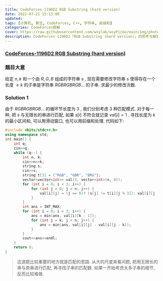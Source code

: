 ```yaml
---
title: CodeForces-1196D2 RGB Substring (hard version) 
date: 2022-07-21 15:13:00
updated:
tags: [计算机, 算法, CodeForces, C++, 字符串, 前缀和]
categories: CodeForces题解
cover: https://raw.githubusercontent.com/wsylab/wsyPicGo/main/img/photo-1597279393696-d5701aee7bf7
description: CodeForces-1196D2「RGB Substring (hard version)」的思考与解答
---
```

### [CodeForces-1196D2 RGB Substring (hard version)](https://codeforces.com/problemset/problem/1196/D2)
### 题目大意 
给定 $n, k$ 和一个由 $R, G, B$ 组成的字符串 $s$ ,
现在需要修改字符串 $s$ 使得存在一个长度 $\geq k$ 的子串是字符串 $RGBRGBRGB...$ 的子串. 求最少的修改次数.
### Solution 1
由于 $RGBRGBRGB...$ 的循环节长度为 $3$ , 我们分别考虑 $3$ 种匹配模式. 对于每一种, 把 $s$ 与无限长的串进行匹配, 如果 $s[i]$ 不符合就记录 $val[i] = 1$ . 寻找长度为 $k$ 的最小区间和, 可以用滑动窗口, 也可以用前缀和处理.
代码如下:
```C++
#include <bits/stdc++.h>
using namespace std;
int main() {
    int q;
    cin>>q;
    while (q--) {
        int n, k;
        cin>>n>>k;
        string s;
        cin>>s;
        string t[3] = {"RGB", "GBR", "BRG"};
        vector<vector<int>> val(3, vector<int>(n, 0));
        for (int i = 0; i < 3; i++) {
            for (int j = 0; j < n; j++) {
                val[i][j] = (j == 0)? (s[j] != t[i][j % 3]): val[i][j - 1] + (s[j] != t[i][j % 3]);
            }
        }
        int ans = INT_MAX;
        for (int i = 0; i < 3; i++) {
            ans = min(ans, val[i][k - 1]);
            for (int j = k; j < n; j++) {
                ans = min(ans, val[i][j] - val[i][j - k]);
            }
        }
        cout<<ans<<endl;
    }
    return 0;
}
```

> 这道题比较重要的地方就是匹配的思路. 从大的尺度来看问题, 把用无限长的串与原串进行匹配, 再寻找子串的匹配数. 如果一开始考虑太多子串的细节, 反而比较难做.
